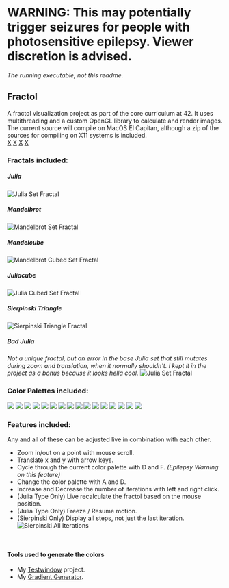 # **WARNING: This may potentially trigger seizures for people with photosensitive epilepsy. Viewer discretion is advised.**
_The running executable, not this readme._
<br>

## Fractol
A fractol visualization project as part of the core curriculum at 42. It uses multithreading and a custom OpenGL library to calculate and render images.
The current source will compile on MacOS El Capitan, although a zip of the sources for compiling on X11 systems is included.
<br>
[X](https://media.giphy.com/media/26Ff2r1ns9qtwXWeI/giphy.gif) 
[X](https://media.giphy.com/media/3ohjV3RU7T0U61Jio0/giphy.gif) 
[X](https://media.giphy.com/media/xT1Ra32KJxhOTwxeE0/giphy.gif) 
[X](https://media.giphy.com/media/xT1R9QpHxsqghnItUc/giphy.gif)
### Fractals included:

##### Julia
![Julia Set Fractal](https://raw.githubusercontent.com/izcet/fractol/master/pics/julia.png)
<br>

##### Mandelbrot
![Mandelbrot Set Fractal](https://raw.githubusercontent.com/izcet/fractol/master/pics/mandelbrot.png)
<br>

##### Mandelcube
![Mandelbrot Cubed Set Fractal](https://raw.githubusercontent.com/izcet/fractol/master/pics/mandelcube.png)
<br>

##### Juliacube
![Julia Cubed Set Fractal](https://raw.githubusercontent.com/izcet/fractol/master/pics/juliacube.png)
<br>

##### Sierpinski Triangle
![Sierpinski Triangle Fractal](https://raw.githubusercontent.com/izcet/fractol/master/pics/sierpinski.png)
<br>

##### Bad Julia
_Not a unique fractal, but an error in the base Julia set that still mutates during zoom and translation, when it normally shouldn't. I kept it in the project as a bonus because it looks hella cool._
![Julia Set Fractal](https://raw.githubusercontent.com/izcet/fractol/master/pics/badjulia.png)
<br>

### Color Palettes included:
<img src="https://raw.githubusercontent.com/izcet/fractol/master/pics/izzetburn.png">
<img src="https://raw.githubusercontent.com/izcet/fractol/master/pics/simicsynergy.png">
<img src="https://raw.githubusercontent.com/izcet/fractol/master/pics/waroyale.png">
<img src="https://raw.githubusercontent.com/izcet/fractol/master/pics/fire.png">
<img src="https://raw.githubusercontent.com/izcet/fractol/master/pics/ice.png">
<img src="https://raw.githubusercontent.com/izcet/fractol/master/pics/vendetta.png">
<img src="https://raw.githubusercontent.com/izcet/fractol/master/pics/attednev.png">
<img src="https://raw.githubusercontent.com/izcet/fractol/master/pics/tmobile.png">
<img src="https://raw.githubusercontent.com/izcet/fractol/master/pics/bloodyprincess.png">
<img src="https://raw.githubusercontent.com/izcet/fractol/master/pics/jeskai.png">
<img src="https://raw.githubusercontent.com/izcet/fractol/master/pics/absurdity.png">
<img src="https://raw.githubusercontent.com/izcet/fractol/master/pics/forgotten.png">
<img src="https://raw.githubusercontent.com/izcet/fractol/master/pics/america.png">
<img src="https://raw.githubusercontent.com/izcet/fractol/master/pics/rgb.png">
<img src="https://raw.githubusercontent.com/izcet/fractol/master/pics/starbucks.png">
<img src="https://raw.githubusercontent.com/izcet/fractol/master/pics/rave.png">

<br>

### Features included:
Any and all of these can be adjusted live in combination with each other.
- Zoom in/out on a point with mouse scroll.
- Translate x and y with arrow keys.
- Cycle through the current color palette with D and F. *(Epilepsy Warning on this feature)*
- Change the color palette with A and D.
- Increase and Decrease the number of iterations with left and right click.
- (Julia Type Only) Live recalculate the fractol based on the mouse position.
- (Julia Type Only) Freeze / Resume motion.
- (Sierpinski Only) Display all steps, not just the last iteration.
![Sierpinski All Iterations](https://raw.githubusercontent.com/izcet/fractol/master/pics/sierpinskiall.png)
<br>

#### Tools used to generate the colors
- My [Testwindow](https://github.com/izcet/testwindow) project.
- My [Gradient Generator](https://github.com/izcet/gradient_gen).
